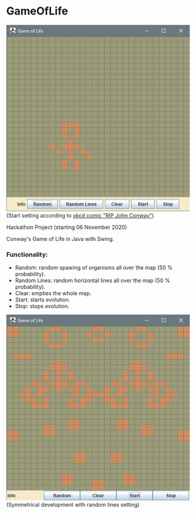 # GameOfLife

![Image](./src/resources/GameOfLife3.png)
(Start setting according to [xkcd comic "RIP John Conway"](https://xkcd.com/2293/))


Hackathon Project (starting 06 November 2020)

Conway's Game of Life in Java with Swing.

### Functionality:

* Random: random spawing of organisms all over the map (50 % probability).
* Random Lines: random horizontal lines all over the map (50 % probability).
* Clear: empties the whole map.
* Start: starts evolution.
* Stop: stops evolution.

![Image](./src/resources/GameOfLife2.png)
(Symmetrical development with random lines setting)
